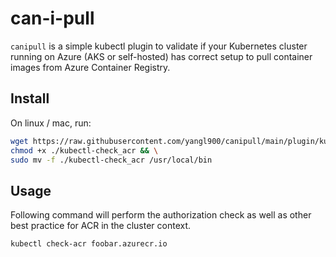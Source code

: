# can-i-pull
`canipull` is a simple kubectl plugin to validate if your Kubernetes cluster running on Azure (AKS or self-hosted) has correct setup to pull container images from Azure Container Registry.

## Install
On linux / mac, run:

```bash
wget https://raw.githubusercontent.com/yangl900/canipull/main/plugin/kubectl-check_acr && \ 
chmod +x ./kubectl-check_acr && \
sudo mv -f ./kubectl-check_acr /usr/local/bin
```

## Usage
Following command will perform the authorization check as well as other best practice for ACR in the cluster context.
```bash
kubectl check-acr foobar.azurecr.io
```
